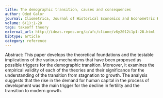 ```yaml
---
title: The demographic transition, causes and consequences
author: Oded Galor
journal: Cliometrica, Journal of Historical Economics and Econometric History
volume: 6(1):1-28
tags: takeoff theory
external_url: http://ideas.repec.org/a/afc/cliome/v6y2012i1p1-28.html
bibtype: article
category: reference
---
```

Abstract: This paper develops the theoretical foundations and the testable implications of the various mechanisms that have been proposed as possible triggers for the demographic transition. Moreover, it examines the empirical validity of each of the theories and their significance for the understanding of the transition from stagnation to growth. The analysis suggests that the rise in the demand for human capital in the process of development was the main trigger for the decline in fertility and the transition to modern growth.

